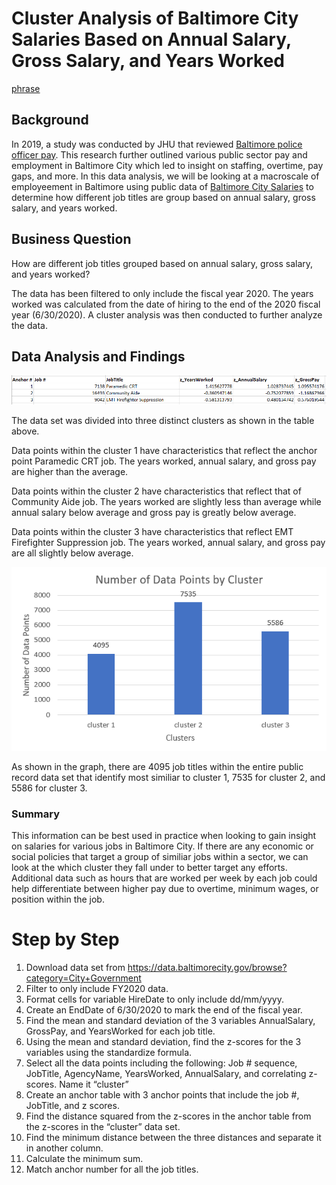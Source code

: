 # Cluster Analysis of Baltimore City Salaries Based on Annual Salary, Gross Salary, and Years Worked

[phrase](link) 

## Background 
In 2019, a study was conducted by JHU that reviewed [Baltimore police officer pay](https://www.wbaltv.com/article/johns-hopkins-university-21st-century-cities-initiative-study-baltimore-police-officer-pay/29776272#). This research further outlined various public sector pay and employment in Baltimore City which led to insight on staffing, overtime, pay gaps, and more. In this data analysis, we will be looking at a macroscale of employeement in Baltimore using public data of [Baltimore City Salaries](https://data.baltimorecity.gov/browse?category=City+Government) to determine how different job titles are group based on annual salary, gross salary, and years worked. 

## Business Question 

How are different job titles grouped based on annual salary, gross salary, and years worked? 

The data has been filtered to only include the fiscal year 2020. The years worked was calculated from the date of hiring to the end of the 2020 fiscal year (6/30/2020). A cluster analysis was then conducted to further analyze the data. 

## Data Analysis and Findings 

![cluster_table](https://github.com/EuniceNamkoong/Baltimore_City_Salary_Cluster_Analysis/blob/main/Cluster_Anchor_Table.PNG)

The data set was divided into three distinct clusters as shown in the table above. 

Data points within the cluster 1 have characteristics that reflect the anchor point Paramedic CRT job. The years worked, annual salary, and gross pay are higher than the average. 

Data points within the cluster 2 have characteristics that reflect that of Community Aide job. The years worked are slightly less than average while annual salary below average and gross pay is greatly below average. 

Data points within the cluster 3 have characteristics that reflect EMT Firefighter Suppression job. The years worked, annual salary, and gross pay are all slightly below average. 


![cluster_graph](https://github.com/EuniceNamkoong/Baltimore_City_Salary_Cluster_Analysis/blob/main/Data_Points_Cluster_Graph.PNG) 

As shown in the graph, there are 4095 job titles within the entire public record data set that identify most similiar to cluster 1, 7535 for cluster 2, and 5586 for cluster 3. 

### Summary
This information can be best used in practice when looking to gain insight on salaries for various jobs in Baltimore City. If there are any economic or social policies that target a group of similiar jobs within a sector, we can look at the which cluster they fall under to better target any efforts. Additional data such as hours that are worked per week by each job could help differentiate between higher pay due to overtime, minimum wages, or position within the job. 


# Step by Step 

1) Download data set from https://data.baltimorecity.gov/browse?category=City+Government
1) Filter to only include FY2020 data.
1) Format cells for variable HireDate to only include dd/mm/yyyy.
1) Create an EndDate of 6/30/2020 to mark the end of the fiscal year.
1) Find the mean and standard deviation of the 3 variables AnnualSalary, GrossPay, and YearsWorked for each job title.
1) Using the mean and standard deviation, find the z-scores for the 3 variables using the standardize formula. 
1) Select all the data points including the following: Job # sequence, JobTitle, AgencyName, YearsWorked, AnnualSalary, and correlating z-scores. Name it “cluster” 
1) Create an anchor table with 3 anchor points that include the job #, JobTitle, and z scores. 
1) Find the distance squared from the z-scores in the anchor table from the z-scores in the “cluster” data set. 
1) Find the minimum distance between the three distances and separate it in another column.
1) Calculate the minimum sum.
1) Match anchor number for all the job titles.
